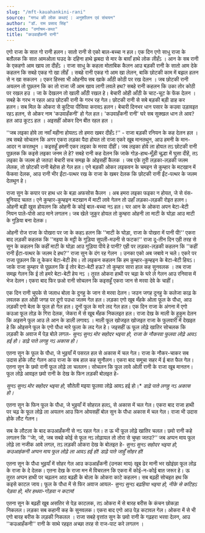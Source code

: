 ```yaml
---
slug: "/mft-kauahankini-rani"
source: "मगध की लोक कथाएं : अनुशाीलन एवं संचयन"
author: "डॉ. राम प्रसाद सिंह"
section: "वर्णाश्रम-कथा"
title: "कउवाहँकनी रानी"
---
```

एगो राजा के सात गो रानी हलन। सातो रानी से एको बाल-बच्चा न हल। एक दिन एगो साधु राजा के बतौलक कि सात आमओला घउद के दहिना हाथे झबदा से मार के बावाँ हाथे लोक लीहँऽ । आन के सब रानी के एकहगो आम खाय ला दीहँऽ । राजा साधु के कहला मोताबिक कैलन आउ बड़की रानी के सातो आम देके कहलन कि सबहे एकह गो खा लीहँ । सबहे रानी एकह गो आम खा लेलन, बाकि छोटकी काम में बझल हलन से न खा सकलन । एकर हिस्सा भी ओहनीय सब खाके आँठी कोठी पर रख देलन । जब छोटकी रानी अयलन तो पूछलन कि का तो राजा जी आम खाय लागी लवले हथ? सबहे रानी कहलन कि उका तोर कोठी पर रखल हउ । जा के देखलन तो खाली आँठी रखल हे। बेचारी ओही आँठी के चाट-चूट के फेंक देलन । सबहे के गरभ न रहल आउ छोटकी रानी के गरभ रह गेल। छोटकी रानी से सबे बड़की बड़ी डाह कर हलन। सब मिल के ओकरा से कुटिया पीसिया करावऽ हलन। बेचारी दिनभर धान पसार के कउवा उड़ावइत रहऽ हलन, से ओकर नाम 'कउवाहँकनी' हो गेल हल। 'कउवाहँकनी रानी' घरे सब सुक्खल धान ले आव? हल आउ कूटऽ हल । अइसहीं ओकर दिन बीत रहल हल । 

''जब लइका होवे ला नवाँ महीना होयतऽ तो हमरा खबर दीहँऽ !'' - राजा बड़की रनियन के कह देलन हल । तब सबहे सोचलन कि अगर एकरा लड़का पैदा होयत तो राजा एकरे खूब मानतथुन, आउ हमनी के मान-आदर न करतथुन । कइसहूँ हमनी एकर लइका के मरवा दीहीं। जब लइका होवे ला होयल तऽ छोटकी रानी पूछलक कि कइसे लइका जनम ले हे? सबहे रानी कह देलन कि जाके गोड़-हाथ-मूँड़ी चूल्हा में घुसा दीहें, तऽ लइका के जलम हो जतउ! बेचारी सच समझ के ओइसहीं कैलक । जब एके तुरी लड़का-लड़की जलम लेलक, तो छोटकी रानी बेहोस हो गेल हल। एने बड़की ओकर लइकवन के चमइन से कुम्हार के मटखान में फेंकवा देलक, आउ रानी भीर ईंटा-पत्थर रख के राजा के खबर देलक कि छोटकी रानी ईंट-पत्थर के जलम देलथुन हे। 

राजा सुन के कपार पर हाथ धर के बड़ा अफसोस कैलन । अब हमरा लइका फइका न होयत, जे से वंस-बुनियाद चलत। एने कुम्हार-कुम्हइन मटखान में माटी लावे गेलन तो उहाँ लड़का-लड़की रोइत हलन। ओहनी बड़ी खुस होयलन कि ओहनी के कोई बाल-बच्चा नऽ हल। घर आन के ओकरा अपन बेटा-बेटी नियन पाले-पोसे आउ माने लगलन। जब खेले जुकुर होयल तो कुम्हरा ओहनी ला माटी के घोड़ा आउ माटी के गुड़िया बना देलक। 

ओहनी रोज राजा के पोखरा पर जा के कहऽ हलन कि ''माटी के घोड़ा, राजा के पोखरा में पानी पी!'' एकरा बाद लड़की कहलक कि ''मइया के मट्टी के गुड़िया सुपली-मउनी से फटक!'’ राजा दू-तीन दिन एही तरह से सुन के कहलन कि कहीं माटी के घोड़ा आउ गुड़िया पीये हे पानी? एही पर लड़का-लड़की कहलन कि ''कहीं रानी ईंटा-पत्थर के जलम दे हथ?'’ राजा सुन के दंग रह गेलन । उनका एको अब जबावे न चले। एकरे पर राजा पूछलन कि तू केकर बेटा-बेटी हेय। तो लइकन कहलन कि हम कुम्हार-कुम्हइन के बेटा-बेटी हियऽ। जाके राजा कुम्हार से पूछलन कि ई तोर बेटा-बेटी हऊ? तो कुम्हार सारा हाल कह सुनवलक । तब राजा समझ गेलन कि ई तो हमरे बेटा-बेटी हेय नऽ । तुरत ओकरा हाथी पर चढ़ा के घरे ले गेलन आउ रनिवास में भेज देलन। एकरा बाद फिर छओ रानी सोचलन कि कइसहूँ एकरा जान से मरवा देवे के चाहीं। 

एक दिन रानी चुपके से जलाध बोला के दुनहु के जान से मरवा देलन। जउन जगह दुनहु के कलेजा काढ़ के लवलक हल ओही जगह पर दूगो पउधा जलम गेल हल। लड़का एगो खूब मँहके ओला फूल के पौधा, आउ लड़की एगो बेला के फूल हो गेल हल। दूनों फूल के मारे लद गेल हल। एक दिन राजा के अंगना में एगो कउआ फूल तोड़ के गिरा देलक, जेकरा में से खूब मँहक निकलइत हल। राजा देख के माली के हुकुम देलन कि अइसने फूल आउ ले आन के डाली लगावऽ । माली फूल खोजइत खोजइत राजा के फुलवारी में देखइत हे कि ओइसने फूल के एगो पौधा मारे फुला के लद गेल हे। जइसहीं ऊ फूल लोढ़े खातिर सोचलक कि लड़की के अवाज में पेड़ बोले लगल- 
*सुनऽ सुनऽ मोर सहोदर भइया हो,* 
*राजा के नौकरवा फुलवा लोढ़े आवऽ हई हो।* 
*डाढ़े पाते लगहु नऽ अकास हो।*
 
एतना सुन के फूल के पौधा, जे भुइयाँ में पसरल हल से अकास में चल गेल। राजा के नौकर-चाकर सब उदास होके लौट गेलन आउ राजा के सब हाल कह सुनौलन। एकरा बाद समूचा सहर में ई बात फैल गेल। एतना सुन के छवो रानी फूल लोढ़े ला चललन। सोचलन कि फूल लावे ओली रानी के राजा खूब मानतन। फूल लोढ़े आवइत छवो रानी के देख के फिन लड़की बोलइत हे- 
 
*सुनऽ सुनऽ मोर सहोदर भइया हो,* 
सौतेली मइया फूलवा लोढ़े आवऽ हई हो।* 
*डाढ़े पाते लगहु नऽ अकास हो।* 
 
एतना सुन के फिन फूल के पौधा, जे भुइयाँ में सोहरल हलऽ, से अकास में चल गेल। एकरा बाद राजा हाथी पर चढ़ के फूल लोढ़े ला अयलन आउ फिन ओयसहीं बोल सुन के पौधा अकास में चल गेल। राजा भी उदास होके लौट गेलन। 

सब के लौटला के बाद कउआहँकनी से नऽ रहल गेल। त ऊ भी फूल लोढ़े खातिर चलल। छवो रानी कहे लगलन कि ''जाे, जो, जब सबहे कोई से फूल नऽ लोढ़ायल तो तोरा से चुम्हा जतउ?'’ जब अप्पन माय फूल लोढ़े ला नजीक आवे लगल, तऽ लड़की ओकरा देख के बोलइत हे- 
*सुनऽ सुनऽ सहोदर भइया हो,* 
*कउआहंकनी अप्पन माय फूल लोढ़े ला आवऽ हई हो!* 
*डाढ़े पाते जाहुँ सोहर हो!* 

एतना सुन के पौधा भुइयाँ में सोहर गेल आउ कउआहँकनी (उनका माय) खूब ढेर मानी भर खोइंछा फूल लोढ़ के राजा के दे देलक। एतना देख के राजा मन में विचरलन कि एकरा में कोई-न-कोई बात जरूर हे। ऊ तुरत अप्पन हाथी पर चढ़लन आठ बढ़ही के बोला के ओकरा काटे कहलन। सब बढ़ही सोचइत हथ कि कइसे काटल जाय। फूल के पौधा में से फिर अवाज आयल- 
*सुनऽ सुनऽ बढ़हिया भइया हो,* 
*नीके से कटिहऽ पेड़वा हो, मोर हथवा-गोड़वा न कटाय!* 

एतना सुन के बढ़ही खूब असतिर से पेड़ काटलक, तऽ ओकरा में से बारह बरीस के कंचन छोकड़ा निकलल। लड़का सब कहानी कह के सुनवलक। एकरा बाद एगो आउ पेड़ कटावल गेल। ओकरा में से भी एगो बारह बरीस के लड़की निकलल । राजा सबहे वृत्तांत सुन के छवो रानी के गढ़हरा भरवा देलन, आउ ''कउआहँकनी'' रानी के साथे रहइत अच्छा तरह से राज-पाट करे लगलन ।